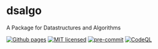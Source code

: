 # dsalgo

A Package for Datastructures and Algorithms

[![Github pages][gh-pages-badge]][gh-pages-url]
[![MIT licensed][mit-badge]][mit-url]
[![pre-commit][pre-commit-badge]][pre-commit-url]
[![CodeQL][codeql-badge]][codeql-url]

[gh-pages-badge]: https://github.com/kagemeka/dsalgo/actions/workflows/pages/pages-build-deployment/badge.svg
[gh-pages-url]: https://kagemeka.github.io/dsalgo
[mit-badge]: https://img.shields.io/badge/license-MIT-blue.svg
[mit-url]: https://github.com/kagemeka/dsalgo_rust/blob/main/LICENSE
[pre-commit-badge]: https://img.shields.io/badge/pre--commit-enabled-brightgreen?logo=pre-commit&logoColor=white
[pre-commit-url]: https://github.com/pre-commit/pre-commit
[codeql-badge]: https://github.com/kagemeka/dsalgo-python/actions/workflows/codeql-analysis.yml/badge.svg
[codeql-url]: https://github.com/kagemeka/dsalgo-python/actions/workflows/codeql-analysis.yml
